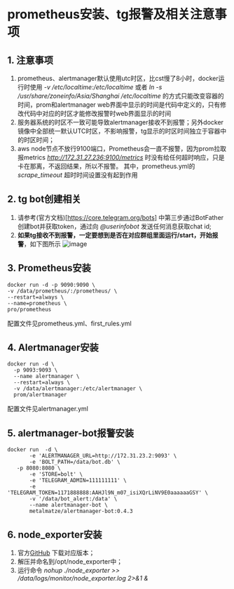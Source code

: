  # prometheus安装、tg报警及相关注意事项

## 1. 注意事项
1. prometheus、alertmanager默认使用utc时区，比cst慢了8小时，docker运行时使用 *-v /etc/localtime:/etc/localtime* 或者 _ln -s /usr/share/zoneinfo/Asia/Shanghai /etc/localtime_ 
   的方式只能改变容器的时间，prom和alertmanager web界面中显示的时间是代码中定义的，只有修改代码中对应的时区才能修改报警时web界面显示的时间
2. 服务器系统的时区不一致可能导致alertmanager接收不到报警；另外docker镜像中全部统一默认UTC时区，不影响报警，tg显示的时区时间独立于容器中的时区时间；
3. aws node节点不放行9100端口，Prometheus会一直不报警，因为prom拉取报metrics *http://172.31.27.236:9100/metrics*  时没有给任何超时响应，只是卡在那离，不返回结果，所以不报警。
   其中，prometheus.yml的 *scrape_timeout* 超时时间设置没有起到作用

## 2. tg bot创建相关
1. 请参考(官方文档)[https://core.telegram.org/bots] 中第三步通过BotFather创建bot并获取token，通过向 *@userinfobot* 发送任何消息获取chat id;
2. **如果tg接收不到报警，一定要想到是否在对应群组里面运行/start，开始报警**，如下图所示
   ![image](https://user-images.githubusercontent.com/33800153/113503653-dc963880-9565-11eb-8fa8-356be3f95ace.png)

## 3. Prometheus安装
```
docker run -d -p 9090:9090 \
-v /data/prometheus/:/prometheus/ \
--restart=always \
--name=prometheus \ 
pro/prometheus
```
配置文件见prometheus.yml、first_rules.yml

## 4. Alertmanager安装
```
docker run -d \
  -p 9093:9093 \
  --name alertmanager \
  --restart=always \
  -v /data/alertmanager:/etc/alertmanager \
  prom/alertmanager
 ```
 配置文件见alertmanager.yml
 
 ## 5. alertmanager-bot报警安装
 ```
 docker run  -d \
        -e 'ALERTMANAGER_URL=http://172.31.23.2:9093' \
        -e 'BOLT_PATH=/data/bot.db' \
    -p 8080:8080 \
        -e 'STORE=bolt' \
        -e 'TELEGRAM_ADMIN=111111111' \
        -e 'TELEGRAM_TOKEN=1171888888:AAHJl9N_m07_isiXQrLiNV9E0aaaaaaGSY' \
        -v '/data/bot_alert:/data' \
        --name alertmanager-bot \
        metalmatze/alertmanager-bot:0.4.3
```
## 6. node_exporter安装
1. 官方[GitHub](https://github.com/prometheus/node_exporter/releases/tag/v1.1.2) 下载对应版本；
2. 解压并命名到/opt/node_exporter中；
3. 运行命令 _nohup ./node_exporter  >> /data/logs/monitor/node_exporter.log 2>&1 &_
